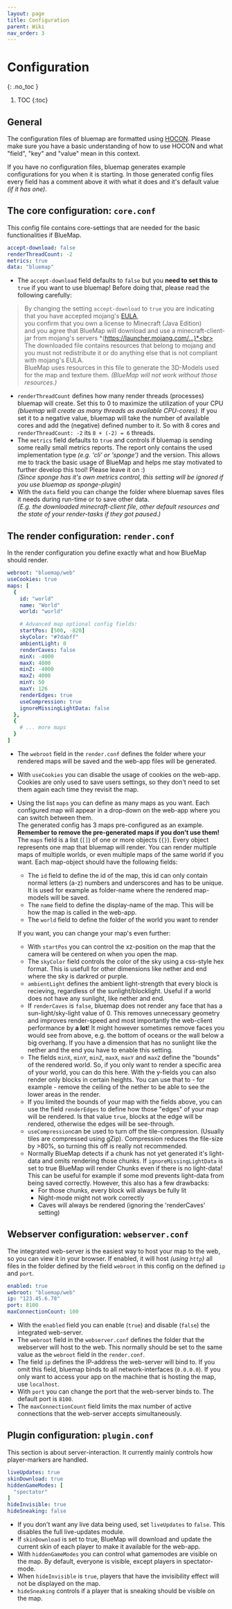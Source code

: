 ```yaml
---
layout: page
title: Configuration
parent: Wiki
nav_order: 3
---
```


# Configuration
{: .no_toc }

1. TOC
{:toc}

## General
The configuration files of bluemap are formatted using [HOCON](https://github.com/lightbend/config/blob/master/HOCON.md). 
Please make sure you have a basic understanding of how to use HOCON and what "field", "key" and "value" mean in this 
context.

If you have no configuration files, bluemap generates example configurations for you when it is starting.
In those generated config files every field has a comment above it with what it does and it's default value 
*(if it has one)*.

## The core configuration: `core.conf`
This config file contains core-settings that are needed for the basic functionalities if BlueMap.

```yaml
accept-download: false
renderThreadCount: -2
metrics: true
data: "bluemap"
```

- The `accept-download` field defaults to `false` but you **need to set this to** `true` if you want to use bluemap! 
  Before doing that, please read the following carefully:
  
> By changing the setting `accept-download` to `true` you are indicating that you have accepted mojang's 
> [EULA](https://account.mojang.com/documents/minecraft_eula),<br>
> you confirm that you own a license to Minecraft (Java Edition)<br>
> and you agree that BlueMap will download and use a minecraft-client-jar from mojang's servers 
> *(https://launcher.mojang.com/...)*<br>
> The downloaded file contains resources that belong to mojang and you must not redistribute it or do anything else 
> that is not compliant with mojang's EULA.<br>
> BlueMap uses resources in this file to generate the 3D-Models used for the map and texture them. 
> *(BlueMap will not work without those resources.)*

- `renderThreadCount` defines how many render threads (processes) bluemap will create. Set this to 0 to maximize the 
  utilization of your CPU *(bluemap will create as many threads as available CPU-cores)*. If you set it to a negative 
  value, bluemap will take the number of available cores and add the (negative) defined number to it. So with 8 cores 
  and `renderThreadCount: -2` its `8 + (-2) = 6` threads.
- The `metrics` field defaults to `true` and controls if bluemap is sending some really small metrics reports. The
  report only contains the used implementation type *(e.g. 'cli' or 'sponge')* and the version. This allows me to 
  track the basic usage of BlueMap and helps me stay motivated to further develop this tool! Please leave it on :)<br>
  *(Since sponge has it's own metrics control, this setting will be ignored if you use bluemap as sponge-plugin)*
- With the `data` field you can change the folder where bluemap saves files it needs during run-time or to save 
  other data.<br>
  *(E.g. the downloaded minecraft-client file, other default resources and the state of your render-tasks if they 
  got paused.)*

## The render configuration: `render.conf`
In the render configuration you define exactly what and how BlueMap should render.

```yaml
webroot: "bluemap/web"
useCookies: true
maps: [
  {
    id: "world"
    name: "World"
    world: "world"

    # Advanced map optional config fields:
    startPos: [500, -820]
    skyColor: "#7dabff"
    ambientLight: 0
    renderCaves: false
    minX: -4000
    maxX: 4000
    minZ: -4000
    maxZ: 4000
    minY: 50
    maxY: 126
    renderEdges: true
    useCompression: true
    ignoreMissingLightData: false
  },
  {
    # ... more maps
  }
]
```

- The `webroot` field in the `render.conf` defines the folder where your rendered maps will be saved and the web-app 
  files will be generated.
- With `useCookies` you can disable the usage of cookies on the web-app. Cookies are only used to save users settings, 
  so they don't need to set them again each time they revisit the map.
- Using the list `maps` you can define as many maps as you want. Each configured map will appear in a drop-down on the 
  web-app where you can switch between them.<br>
  The generated config has 3 maps pre-configured as an example. **Remember to remove the pre-generated maps if you 
  don't use them!**
  The `maps` field is a list (`[]`) of one or more objects (`{}`). Every object represents one map that bluemap will 
  render. You can render multiple maps of multiple worlds, or even multiple maps of the same world if you want. 
  Each map-object should have the following fields:
    - The `id` field to define the id of the map, this id can only contain normal letters (a-z) numbers and 
      underscores and has to be unique. It is used for example as folder-name where the rendered map-models will be saved.
    - The `name` field to define the display-name of the map. This will be how the map is called in the web-app.
    - The `world` field to define the folder of the world you want to render

  If you want, you can change your map's even further:
    - With `startPos` you can control the xz-position on the map that the camera will be centered on when you open 
      the map.
    - The `skyColor` field controls the color of the sky using a css-style hex format. This is usefull for other 
      dimensions like nether and end where the sky is darkred or purple.
    - `ambientLight` defines the ambient light-strength that every block is recieving, regardless of the 
      sunlight/blocklight. Useful if a world does not have any sunlight, like nether and end.
    - If `renderCaves` is `false`, bluemap does not render any face that has a sun-light/sky-light value of 0.
      This removes unnecessary geometry and improves render-speed and most importantly the web-client performance 
      by **a lot**! It might however sometimes remove faces you would see from above, e.g. the bottom of oceans or 
      the wall below a big overhang. If you have a dimension that has no sunlight like the nether and the end you have 
      to enable this setting.
    - The fields `minX`, `minY`, `minZ`, `maxX`, `maxY` and `maxZ` define the "bounds" of the rendered world. 
      So, if you only want to render a specific area of your world, you can do this here. With the y-fields you can 
      also render only blocks in certain heights. You can use that to - for example - remove the ceiling of the nether 
      to be able to see the lower areas in the render.
    - If you limited the bounds of your map with the fields above, you can use the field `renderEdges` to define 
      how those "edges" of your map will be rendered. Is that value `true`, blocks at the edge will be rendered, 
      otherwise the edges will be see-through.
    - `useCompression`can be used to turn off the tile-compression. (Usually tiles are compressed using gZip). 
      Compression reduces the file-size by >80%, so turning this off is really not recommended.
    - Normally BlueMap detects if a chunk has not yet generated it's light-data and omits rendering those chunks.
      If `ignoreMissingLightData` is set to true BlueMap will render Chunks even if there is no light-data!
      This can be useful for example if some mod prevents light-data from being saved correctly.
      However, this also has a few drawbacks:
        - For those chunks, every block will always be fully lit
        - Night-mode might not work correctly
        - Caves will always be rendered (ignoring the 'renderCaves' setting)

## Webserver configuration: `webserver.conf`
The integrated web-server is the easiest way to host your map to the web, so you can view it in your browser. 
If enabled, it will host *(using `http`)* all files in the folder defined by the field `webroot` in this config on the 
defined `ip` and `port`.

```yaml
enabled: true
webroot: "bluemap/web"
ip: "123.45.6.78"
port: 8100
maxConnectionCount: 100
```

- With the `enabled` field you can enable (`true`) and disable (`false`) the integrated web-server.
- The `webroot` field in the `webserver.conf` defines the folder that the webserver will host to the web. 
  This normally should be set to the same value as the `webroot` field in the `render.conf`.
- The field `ip` defines the IP-address the web-server will bind to. If you omit this field, bluemap binds to all 
  network-interfaces (`0.0.0.0`). If you only want to access your app on the machine that is hosting the map, 
  use `localhost`.
- With `port` you can change the port that the web-server binds to. The default port is `8100`.
- The `maxConnectionCount` field limits the max number of active connections that the web-server accepts simultaneously.

## Plugin configuration: `plugin.conf`
This section is about server-interaction.
It currently mainly controls how player-markers are handled.
```yml
liveUpdates: true
skinDownload: true
hiddenGameModes: [
  "spectator"
]
hideInvisible: true
hideSneaking: false
```
- If you don't want any live data being used, set `liveUpdates` to `false`. This disables the full live-updates module.
- If `skinDownload` is set to true, BlueMap will download and update the current skin of each player to make it 
  available for the web-app.
- With `hiddenGameModes` you can control what gamemodes are visible on the map. By default, everyone is visible, 
  except players in spectator-mode.
- When `hideInvisible` is `true`, players that have the invisibility effect will not be displayed on the map.
- `hideSneaking` controls if a player that is sneaking should be visible on the map.
